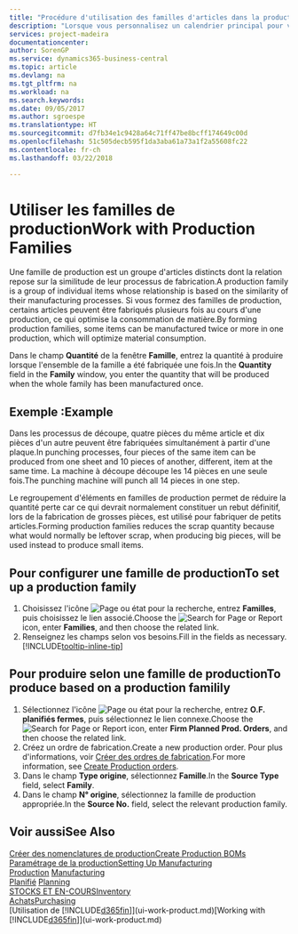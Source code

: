 ```yaml
---
title: "Procédure d'utilisation des familles d'articles dans la production | Microsoft Docs"
description: "Lorsque vous personnalisez un calendrier principal pour votre société ou pour l'un de ses partenaires commerciaux, votre tâche consiste essentiellement à modifier le statut des jours ouvrés et chômés."
services: project-madeira
documentationcenter: 
author: SorenGP
ms.service: dynamics365-business-central
ms.topic: article
ms.devlang: na
ms.tgt_pltfrm: na
ms.workload: na
ms.search.keywords: 
ms.date: 09/05/2017
ms.author: sgroespe
ms.translationtype: HT
ms.sourcegitcommit: d7fb34e1c9428a64c71ff47be8bcff174649c00d
ms.openlocfilehash: 51c505decb595f1da3aba61a73a1f2a55608fc22
ms.contentlocale: fr-ch
ms.lasthandoff: 03/22/2018

---
```

# <a name="work-with-production-families"></a><span data-ttu-id="7418b-103">Utiliser les familles de production</span><span class="sxs-lookup"><span data-stu-id="7418b-103">Work with Production Families</span></span>
<span data-ttu-id="7418b-104">Une famille de production est un groupe d'articles distincts dont la relation repose sur la similitude de leur processus de fabrication.</span><span class="sxs-lookup"><span data-stu-id="7418b-104">A production family is a group of individual items whose relationship is based on the similarity of their manufacturing processes.</span></span> <span data-ttu-id="7418b-105">Si vous formez des familles de production, certains articles peuvent être fabriqués plusieurs fois au cours d'une production, ce qui optimise la consommation de matière.</span><span class="sxs-lookup"><span data-stu-id="7418b-105">By forming production families, some items can be manufactured twice or more in one production, which will optimize material consumption.</span></span>

<span data-ttu-id="7418b-106">Dans le champ **Quantité** de la fenêtre **Famille**, entrez la quantité à produire lorsque l'ensemble de la famille a été fabriquée une fois.</span><span class="sxs-lookup"><span data-stu-id="7418b-106">In the **Quantity** field in the **Family** window, you enter the quantity that will be produced when the whole family has been manufactured once.</span></span>

## <a name="example"></a><span data-ttu-id="7418b-107">Exemple :</span><span class="sxs-lookup"><span data-stu-id="7418b-107">Example</span></span>
<span data-ttu-id="7418b-108">Dans les processus de découpe, quatre pièces du même article et dix pièces d'un autre peuvent être fabriquées simultanément à partir d'une plaque.</span><span class="sxs-lookup"><span data-stu-id="7418b-108">In punching processes, four pieces of the same item can be produced from one sheet and 10 pieces of another, different, item at the same time.</span></span> <span data-ttu-id="7418b-109">La machine à découpe découpe les 14 pièces en une seule fois.</span><span class="sxs-lookup"><span data-stu-id="7418b-109">The punching machine will punch all 14 pieces in one step.</span></span>

<span data-ttu-id="7418b-110">Le regroupement d'éléments en familles de production permet de réduire la quantité perte car ce qui devrait normalement constituer un rebut définitif, lors de la fabrication de grosses pièces, est utilisé pour fabriquer de petits articles.</span><span class="sxs-lookup"><span data-stu-id="7418b-110">Forming production families reduces the scrap quantity because what would normally be leftover scrap, when producing big pieces, will be used instead to produce small items.</span></span>

## <a name="to-set-up-a-production-family"></a><span data-ttu-id="7418b-111">Pour configurer une famille de production</span><span class="sxs-lookup"><span data-stu-id="7418b-111">To set up a production family</span></span>
1. <span data-ttu-id="7418b-112">Choisissez l'icône ![Page ou état pour la recherche](media/ui-search/search_small.png "Page ou état pour la recherche"), entrez **Familles**, puis choisissez le lien associé.</span><span class="sxs-lookup"><span data-stu-id="7418b-112">Choose the ![Search for Page or Report](media/ui-search/search_small.png "Search for Page or Report icon") icon, enter **Families**, and then choose the related link.</span></span>
2. <span data-ttu-id="7418b-113">Renseignez les champs selon vos besoins.</span><span class="sxs-lookup"><span data-stu-id="7418b-113">Fill in the fields as necessary.</span></span> [!INCLUDE[tooltip-inline-tip](includes/tooltip-inline-tip_md.md)]

## <a name="to-produce-based-on-a-production-familily"></a><span data-ttu-id="7418b-114">Pour produire selon une famille de production</span><span class="sxs-lookup"><span data-stu-id="7418b-114">To produce based on a production familily</span></span>
1. <span data-ttu-id="7418b-115">Sélectionnez l'icône ![Page ou état pour la recherche](media/ui-search/search_small.png "Page ou état pour la recherche"), entrez **O.F. planifiés fermes**, puis sélectionnez le lien connexe.</span><span class="sxs-lookup"><span data-stu-id="7418b-115">Choose the ![Search for Page or Report](media/ui-search/search_small.png "Search for Page or Report icon") icon, enter **Firm Planned Prod. Orders**, and then choose the related link.</span></span>
2. <span data-ttu-id="7418b-116">Créez un ordre de fabrication.</span><span class="sxs-lookup"><span data-stu-id="7418b-116">Create a new production order.</span></span> <span data-ttu-id="7418b-117">Pour plus d'informations, voir [Créer des ordres de fabrication](production-how-to-create-production-orders.md).</span><span class="sxs-lookup"><span data-stu-id="7418b-117">For more information, see [Create Production orders](production-how-to-create-production-orders.md).</span></span>
3. <span data-ttu-id="7418b-118">Dans le champ **Type origine**, sélectionnez **Famille**.</span><span class="sxs-lookup"><span data-stu-id="7418b-118">In the **Source Type** field, select **Family**.</span></span>  
4. <span data-ttu-id="7418b-119">Dans le champ **N° origine**, sélectionnez la famille de production appropriée.</span><span class="sxs-lookup"><span data-stu-id="7418b-119">In the **Source No.** field, select the relevant production family.</span></span>

## <a name="see-also"></a><span data-ttu-id="7418b-120">Voir aussi</span><span class="sxs-lookup"><span data-stu-id="7418b-120">See Also</span></span>
[<span data-ttu-id="7418b-121">Créer des nomenclatures de production</span><span class="sxs-lookup"><span data-stu-id="7418b-121">Create Production BOMs</span></span>](production-how-to-create-production-boms.md)  
[<span data-ttu-id="7418b-122">Paramétrage de la production</span><span class="sxs-lookup"><span data-stu-id="7418b-122">Setting Up Manufacturing</span></span>](production-configure-production-processes.md)  
<span data-ttu-id="7418b-123">[Production](production-manage-manufacturing.md)  </span><span class="sxs-lookup"><span data-stu-id="7418b-123">[Manufacturing](production-manage-manufacturing.md)  </span></span>  
<span data-ttu-id="7418b-124">[Planifié](production-planning.md) </span><span class="sxs-lookup"><span data-stu-id="7418b-124">[Planning](production-planning.md) </span></span>  
[<span data-ttu-id="7418b-125">STOCKS ET EN-COURS</span><span class="sxs-lookup"><span data-stu-id="7418b-125">Inventory</span></span>](inventory-manage-inventory.md)  
[<span data-ttu-id="7418b-126">Achats</span><span class="sxs-lookup"><span data-stu-id="7418b-126">Purchasing</span></span>](purchasing-manage-purchasing.md)  
<span data-ttu-id="7418b-127">[Utilisation de [!INCLUDE[d365fin](includes/d365fin_md.md)]](ui-work-product.md)</span><span class="sxs-lookup"><span data-stu-id="7418b-127">[Working with [!INCLUDE[d365fin](includes/d365fin_md.md)]](ui-work-product.md)</span></span>

